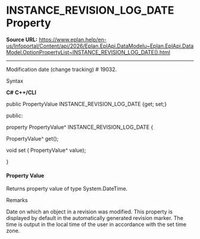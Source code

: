 # INSTANCE_REVISION_LOG_DATE Property

**Source URL:** https://www.eplan.help/en-us/Infoportal/Content/api/2026/Eplan.EplApi.DataModelu~Eplan.EplApi.DataModel.OptionPropertyList~INSTANCE_REVISION_LOG_DATE().html

---

Modification date (change tracking) # 19032.

Syntax

**C#**
**C++/CLI**


public PropertyValue INSTANCE_REVISION_LOG_DATE {get; set;}

public:

property PropertyValue^ INSTANCE_REVISION_LOG_DATE {

   PropertyValue^ get();

   void set (    PropertyValue^ value);

}


#### Property Value

Returns property value of type System.DateTime.

Remarks

Date on which an object in a revision was modified. This property is displayed by default in the automatically generated revision marker. The time is output in the local time of the user in accordance with the set time zone.
